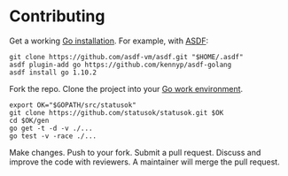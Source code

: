 # Contributing

Get a working [Go installation](http://golang.org/doc/install).
For example, with [ASDF](https://github.com/asdf-vm/asdf):

```
git clone https://github.com/asdf-vm/asdf.git "$HOME/.asdf"
asdf plugin-add go https://github.com/kennyp/asdf-golang
asdf install go 1.10.2
```

Fork the repo. Clone the project into your
[Go work environment](http://golang.org/doc/code.html).

```
export OK="$GOPATH/src/statusok"
git clone https://github.com/statusok/statusok.git $OK
cd $OK/gen
go get -t -d -v ./...
go test -v -race ./...
```

Make changes.
Push to your fork.
Submit a pull request.
Discuss and improve the code with reviewers.
A maintainer will merge the pull request.
